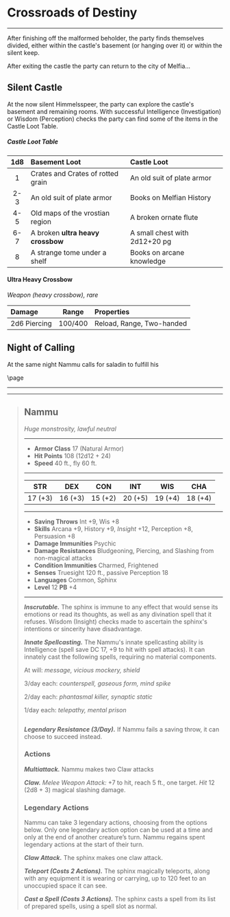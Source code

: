 # Crossroads of Destiny
___
After finishing off the malformed beholder, the party finds themselves divided, either within the castle's basement (or hanging over it) or within the silent keep.

After exiting the castle the party can return to the city of Melfia...


## Silent Castle
At the now silent Himmelsspeer, the party can explore the castle's basement and remaining rooms. With successful Intelligence (Investigation) or Wisdom (Perception) checks the party can find some of the items in the Castle Loot Table.

<div class='wide'>

##### Castle Loot Table
| 1d8 | Basement Loot                     | Castle Loot                   |
|:---:|:----------------------------------|:------------------------------|
|  1  | Crates and Crates of rotted grain | An old suit of plate armor    |
| 2-3 | An old suit of plate armor        | Books on Melfian History      |
| 4-5 | Old maps of the vrostian region   | A broken ornate flute         |
| 6-7 | A broken **ultra heavy crossbow** | A small chest with 2d12+20 pg |
|  8  | A strange tome under a shelf      | Books on arcane knowledge     |

</div>

#### Ultra Heavy Crossbow
*Weapon (heavy crossbow), rare*

| Damage       | Range   | Properties                |
|:-------------|:-------:|:--------------------------|
| 2d6 Piercing | 100/400 | Reload, Range, Two-handed |



## Night of Calling
At the same night Nammu calls for saladin to fulfill his


\page

___
___
> ## Nammu
>*Huge monstrosity, lawful neutral*
> ___
> - **Armor Class** 17 (Natural Armor)
> - **Hit Points** 108 (12d12 + 24)
> - **Speed** 40 ft., fly 60 ft.
>___
>|   STR   |   DEX   |   CON   |   INT   |   WIS   |   CHA   |
>|:-------:|:-------:|:-------:|:-------:|:-------:|:-------:|
>| 17 (+3) | 16 (+3) | 15 (+2) | 20 (+5) | 19 (+4) | 18 (+4) |
>___
> - **Saving Throws** Int +9, Wis +8
> - **Skills** Arcana +9, History +9, *Insight* +12, Perception +8, Persuasion +8
> - **Damage Immunities** Psychic
> - **Damage Resistances** Bludgeoning, Piercing, and Slashing from non-magical attacks
> - **Condition Immunities** Charmed, Frightened
> - **Senses** Truesight 120 ft., passive Perception 18
> - **Languages** Common, Sphinx
> - **Level** 12 **PB** +4
> ___
> ***Inscrutable.***
> The sphinx is immune to any effect that would sense its emotions or read its thoughts, as well as any divination spell that it refuses. Wisdom (Insight) checks made to ascertain the sphinx's intentions or sincerity have disadvantage.
>
> ***Innate Spellcasting.***
> The Nammu's innate spellcasting ability is Intelligence (spell save DC 17, +9 to hit with spell attacks). It can innately cast the following spells, requiring no material components.
>
> At will: *message, vicious mockery, shield*
>
> 3/day each: *counterspell, gaseous form, mind spike*
>
> 2/day each: *phantasmal killer, synaptic static*
>
> 1/day each: *telepathy, mental prison*
>
> ```
> ```
>
> ***Legendary Resistance (3/Day).***
> If Nammu fails a saving throw, it can choose to succeed instead.
>
> ### Actions
> ***Multiattack.*** Nammu makes two Claw attacks
>
> ***Claw.*** *Melee Weapon Attack:* +7 to hit, reach 5 ft., one target. *Hit* 12 (2d8 + 3) magical slashing damage. 
>
>
> ### Legendary Actions
> Nammu can take 3 legendary actions, choosing from the options below. Only one legendary action option can be used at a time and only at the end of another creature’s turn. Nammu regains spent legendary actions at the start of their turn.
>
> ***Claw Attack.*** The sphinx makes one claw attack.
>
> ***Teleport (Costs 2 Actions).*** The sphinx magically teleports, along with any equipment it is wearing or carrying, up to 120 feet to an unoccupied space it can see.
>
> ***Cast a Spell (Costs 3 Actions).*** The sphinx casts a spell from its list of prepared spells, using a spell slot as normal.
>